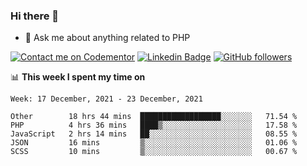 ### Hi there 👋

<!--
**mustafaculban/mustafaculban** is a ✨ _special_ ✨ repository because its `README.md` (this file) appears on your GitHub profile.

Here are some ideas to get you started:

- 🌱 I’m currently learning ...
- 👯 I’m looking to collaborate on ...
- 🤔 I’m looking for help with ...
- 📫 How to reach me: ...
- 😄 Pronouns: ...
- ⚡ Fun fact: ...

-->
- 💬 Ask me about anything related to PHP

[![Contact me on Codementor](https://www.codementor.io/m-badges/karamusluk/book-session.svg)](https://www.codementor.io/@karamusluk?refer=badge)
[![Linkedin Badge](https://img.shields.io/badge/-Mustafa%20Culban-blue?style=social&logo=Linkedin&logoColor=blue&link=https://www.linkedin.com/in/mustafaculban/)](https://www.linkedin.com/in/mustafaculban/) 
[![GitHub followers](https://img.shields.io/github/followers/karamusluk?label=Follow&style=social)](https://github.com/karamusluk/?tab=follow)


📊 **This week I spent my time on**
<!--START_SECTION:waka-->
```text
Week: 17 December, 2021 - 23 December, 2021

Other        18 hrs 44 mins  ██████████████████░░░░░░░   71.54 % 
PHP          4 hrs 36 mins   ████▒░░░░░░░░░░░░░░░░░░░░   17.58 % 
JavaScript   2 hrs 14 mins   ██░░░░░░░░░░░░░░░░░░░░░░░   08.55 % 
JSON         16 mins         ▒░░░░░░░░░░░░░░░░░░░░░░░░   01.06 % 
SCSS         10 mins         ▒░░░░░░░░░░░░░░░░░░░░░░░░   00.67 % 
```
<!--END_SECTION:waka-->

